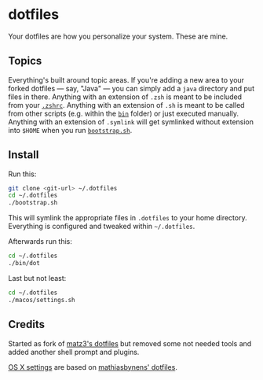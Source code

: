 # dotfiles

Your dotfiles are how you personalize your system. These are mine.

## Topics

Everything's built around topic areas. If you're adding a new area to your
forked dotfiles — say, "Java" — you can simply add a `java` directory and put
files in there. Anything with an extension of `.zsh` is meant to be included from your [`.zshrc`](./zsh/zshrc.symlink). Anything with an extension of `.sh` is meant to be called from other scripts (e.g. within the [`bin`](./bin/) folder) or just executed manually.
Anything with an extension of `.symlink` will get
symlinked without extension into `$HOME` when you run [`bootstrap.sh`](./bootstrap.sh).

## Install

Run this:

```sh
git clone <git-url> ~/.dotfiles
cd ~/.dotfiles
./bootstrap.sh
```

This will symlink the appropriate files in `.dotfiles` to your home directory.
Everything is configured and tweaked within `~/.dotfiles`.

Afterwards run this:

```sh
cd ~/.dotfiles
./bin/dot
```

Last but not least:

```sh
cd ~/.dotfiles
./macos/settings.sh
```

## Credits

Started as fork of [matz3's dotfiles](https://github.com/matz3/dotfiles) but removed some not needed tools and added another shell prompt and plugins.

[OS X settings](./macos/settings.sh) are based on [mathiasbynens' dotfiles](https://github.com/mathiasbynens/dotfiles/blob/master/.macos).
